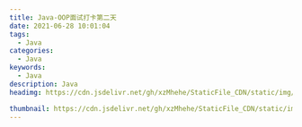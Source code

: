 ```yaml
---
title: Java-OOP面试打卡第二天
date: 2021-06-28 10:01:04
tags:
  - Java
categories:
  - Java
keywords:
  - Java
description: Java
headimg: https://cdn.jsdelivr.net/gh/xzMhehe/StaticFile_CDN/static/img/20210628133138.png

thumbnail: https://cdn.jsdelivr.net/gh/xzMhehe/StaticFile_CDN/static/img/20210628133138.png
---
```


